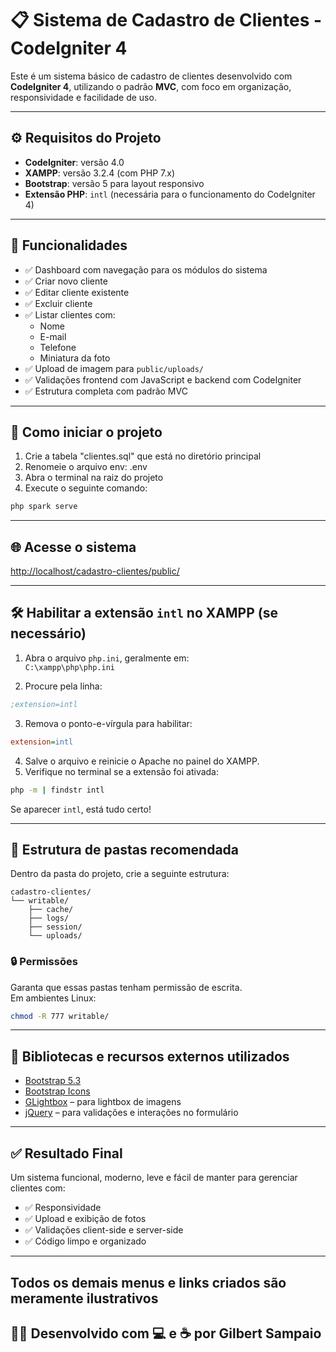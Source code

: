 # 📋 Sistema de Cadastro de Clientes - CodeIgniter 4

Este é um sistema básico de cadastro de clientes desenvolvido com **CodeIgniter 4**, utilizando o padrão **MVC**, com foco em organização, responsividade e facilidade de uso.

---

## ⚙️ Requisitos do Projeto

- **CodeIgniter**: versão 4.0  
- **XAMPP**: versão 3.2.4 (com PHP 7.x)  
- **Bootstrap**: versão 5 para layout responsivo  
- **Extensão PHP**: `intl` (necessária para o funcionamento do CodeIgniter 4)

---

## 🧩 Funcionalidades

- ✅ Dashboard com navegação para os módulos do sistema
- ✅ Criar novo cliente  
- ✅ Editar cliente existente  
- ✅ Excluir cliente  
- ✅ Listar clientes com:
  - Nome
  - E-mail
  - Telefone
  - Miniatura da foto
- ✅ Upload de imagem para `public/uploads/`
- ✅ Validações frontend com JavaScript e backend com CodeIgniter
- ✅ Estrutura completa com padrão MVC

---

## 🚀 Como iniciar o projeto

1. Crie a tabela "clientes.sql" que está no diretório principal
2. Renomeie o arquivo env: .env
3. Abra o terminal na raiz do projeto
4. Execute o seguinte comando:

```bash
php spark serve
```

---

## 🌐 Acesse o sistema

[http://localhost/cadastro-clientes/public/](http://localhost/cadastro-clientes/public/)

---

## 🛠️ Habilitar a extensão `intl` no XAMPP (se necessário)

1. Abra o arquivo `php.ini`, geralmente em:  
   `C:\xampp\php\php.ini`

2. Procure pela linha:

```ini
;extension=intl
```

3. Remova o ponto-e-vírgula para habilitar:

```ini
extension=intl
```

4. Salve o arquivo e reinicie o Apache no painel do XAMPP.
5. Verifique no terminal se a extensão foi ativada:

```bash
php -m | findstr intl
```

Se aparecer `intl`, está tudo certo!

---

## 📁 Estrutura de pastas recomendada

Dentro da pasta do projeto, crie a seguinte estrutura:

```
cadastro-clientes/
└── writable/
    ├── cache/
    ├── logs/
    ├── session/
    └── uploads/
```

### 🔒 Permissões

Garanta que essas pastas tenham permissão de escrita.  
Em ambientes Linux:

```bash
chmod -R 777 writable/
```

---

## 🧰 Bibliotecas e recursos externos utilizados

- [Bootstrap 5.3](https://getbootstrap.com/)
- [Bootstrap Icons](https://icons.getbootstrap.com/)
- [GLightbox](https://biati-digital.github.io/glightbox/) – para lightbox de imagens
- [jQuery](https://jquery.com/) – para validações e interações no formulário

---

## ✅ Resultado Final

Um sistema funcional, moderno, leve e fácil de manter para gerenciar clientes com:

- ✅ Responsividade
- ✅ Upload e exibição de fotos
- ✅ Validações client-side e server-side
- ✅ Código limpo e organizado

---

## Todos os demais menus e links criados são meramente ilustrativos

## 👨‍💻 Desenvolvido com 💻 e ☕ por **Gilbert Sampaio**
